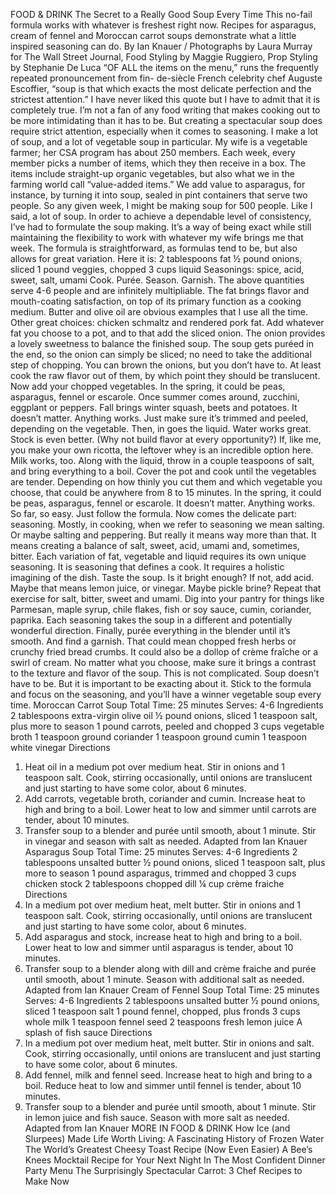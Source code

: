 FOOD & DRINK
The Secret to a Really Good Soup Every
Time
This no-fail formula works with whatever is freshest right now. Recipes for asparagus,
cream of fennel and Moroccan carrot soups demonstrate what a little inspired seasoning
can do.
By Ian Knauer / Photographs by Laura Murray for The Wall Street Journal, Food Styling by
Maggie Ruggiero, Prop Styling by Stephanie De Luca
“OF ALL the items on the menu,” runs the frequently repeated pronouncement from fin-
de-siècle French celebrity chef Auguste Escoffier, “soup is that which exacts the most
delicate perfection and the strictest attention.” I have never liked this quote but I have to
admit that it is completely true.
I’m not a fan of any food writing that makes cooking out to be more intimidating than it
has to be. But creating a spectacular soup does require strict attention, especially when it
comes to seasoning.
I make a lot of soup, and a lot of vegetable soup in particular. My wife is a vegetable
farmer; her CSA program has about 250 members. Each week, every member picks a
number of items, which they then receive in a box. The items include straight-up organic
vegetables, but also what we in the farming world call “value-added items.” We add value
to asparagus, for instance, by turning it into soup, sealed in pint containers that serve two
people. So any given week, I might be making soup for 500 people. Like I said, a lot of
soup.
In order to achieve a dependable level of consistency, I’ve had to formulate the soup
making. It’s a way of being exact while still maintaining the flexibility to work with
whatever my wife brings me that week.
The formula is straightforward, as formulas tend to be, but also allows for great variation.
Here it is:
2 tablespoons fat
½ pound onions, sliced
1 pound veggies, chopped
3 cups liquid
Seasonings: spice, acid, sweet, salt, umami
Cook.
Purée.
Season.
Garnish.
The above quantities serve 4-6 people and are infinitely multipliable.
The fat brings flavor and mouth-coating satisfaction, on top of its primary function as a
cooking medium. Butter and olive oil are obvious examples that I use all the time. Other
great choices: chicken schmaltz and rendered pork fat. Add whatever fat you choose to a
pot, and to that add the sliced onion.
The onion provides a lovely sweetness to balance the finished soup. The soup gets puréed
in the end, so the onion can simply be sliced; no need to take the additional step of
chopping. You can brown the onions, but you don’t have to. At least cook the raw flavor
out of them, by which point they should be translucent.
Now add your chopped vegetables. In the spring, it could be peas, asparagus, fennel or
escarole. Once summer comes around, zucchini, eggplant or peppers. Fall brings winter
squash, beets and potatoes. It doesn’t matter. Anything works. Just make sure it’s
trimmed and peeled, depending on the vegetable.
Then, in goes the liquid. Water works great. Stock is even better. (Why not build flavor at
every opportunity?) If, like me, you make your own ricotta, the leftover whey is an
incredible option here. Milk works, too. Along with the liquid, throw in a couple
teaspoons of salt, and bring everything to a boil. Cover the pot and cook until the
vegetables are tender. Depending on how thinly you cut them and which vegetable you
choose, that could be anywhere from 8 to 15 minutes.
In the spring, it could be peas, asparagus, fennel or escarole. It doesn’t matter. Anything
works.
So far, so easy. Just follow the formula. Now comes the delicate part: seasoning. Mostly, in
cooking, when we refer to seasoning we mean salting. Or maybe salting and peppering.
But really it means way more than that. It means creating a balance of salt, sweet, acid,
umami and, sometimes, bitter. Each variation of fat, vegetable and liquid requires its own
unique seasoning. It is seasoning that defines a cook. It requires a holistic imagining of
the dish. Taste the soup. Is it bright enough? If not, add acid. Maybe that means lemon
juice, or vinegar. Maybe pickle brine? Repeat that exercise for salt, bitter, sweet and
umami. Dig into your pantry for things like Parmesan, maple syrup, chile flakes, fish or
soy sauce, cumin, coriander, paprika. Each seasoning takes the soup in a different and
potentially wonderful direction.
Finally, purée everything in the blender until it’s smooth. And find a garnish. That could
mean chopped fresh herbs or crunchy fried bread crumbs. It could also be a dollop of
crème fraîche or a swirl of cream. No matter what you choose, make sure it brings a
contrast to the texture and flavor of the soup.
This is not complicated. Soup doesn’t have to be. But it is important to be exacting about
it. Stick to the formula and focus on the seasoning, and you’ll have a winner vegetable
soup every time.
Moroccan Carrot Soup
Total Time: 25 minutes
Serves: 4-6
Ingredients
2 tablespoons extra-virgin olive oil
½ pound onions, sliced
1 teaspoon salt, plus more to season
1 pound carrots, peeled and chopped
3 cups vegetable broth
1 teaspoon ground coriander
1 teaspoon ground cumin
1 teaspoon white vinegar
Directions
1. Heat oil in a medium pot over medium heat. Stir in onions and 1 teaspoon salt. Cook,
stirring occasionally, until onions are translucent and just starting to have some color,
about 6 minutes.
2. Add carrots, vegetable broth, coriander and cumin. Increase heat to high and bring to a
boil. Lower heat to low and simmer until carrots are tender, about 10 minutes.
3. Transfer soup to a blender and purée until smooth, about 1 minute. Stir in vinegar and
season with salt as needed.
Adapted from Ian Knauer
Asparagus Soup
Total Time: 25 minutes
Serves: 4-6
Ingredients
2 tablespoons unsalted butter
½ pound onions, sliced
1 teaspoon salt, plus more to season
1 pound asparagus, trimmed and chopped
3 cups chicken stock
2 tablespoons chopped dill
¼ cup crème fraiche
Directions
1. In a medium pot over medium heat, melt butter. Stir in onions and 1 teaspoon salt.
Cook, stirring occasionally, until onions are translucent and just starting to have some
color, about 6 minutes.
2. Add asparagus and stock, increase heat to high and bring to a boil. Lower heat to low
and simmer until asparagus is tender, about 10 minutes.
3. Transfer soup to a blender along with dill and crème fraiche and purée until smooth,
about 1 minute. Season with additional salt as needed.
Adapted from Ian Knauer
Cream of Fennel Soup
Total Time: 25 minutes
Serves: 4-6
Ingredients
2 tablespoons unsalted butter
½ pound onions, sliced
1 teaspoon salt
1 pound fennel, chopped, plus fronds
3 cups whole milk
1 teaspoon fennel seed
2 teaspoons fresh lemon juice
A splash of fish sauce
Directions
1. In a medium pot over medium heat, melt butter. Stir in onions and salt. Cook, stirring
occasionally, until onions are translucent and just starting to have some color, about 6
minutes.
2. Add fennel, milk and fennel seed. Increase heat to high and bring to a boil. Reduce heat
to low and simmer until fennel is tender, about 10 minutes.
3. Transfer soup to a blender and purée until smooth, about 1 minute. Stir in lemon juice
and fish sauce. Season with more salt as needed.
Adapted from Ian Knauer
MORE IN FOOD & DRINK
How Ice (and Slurpees) Made Life Worth Living: A Fascinating History of Frozen Water
The World’s Greatest Cheesy Toast Recipe (Now Even Easier)
A Bee’s Knees Mocktail Recipe for Your Next Night In
The Most Confident Dinner Party Menu
The Surprisingly Spectacular Carrot: 3 Chef Recipes to Make Now
